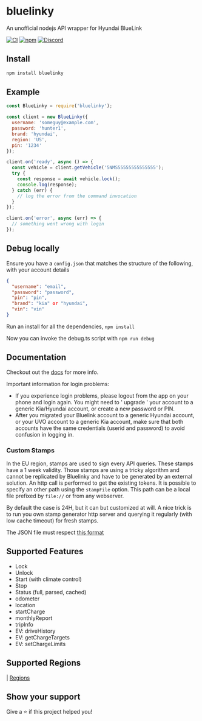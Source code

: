 # bluelinky

An unofficial nodejs API wrapper for Hyundai BlueLink

[![CI](https://img.shields.io/github/workflow/status/Hacksore/bluelinky/npm)](https://github.com/Hacksore/bluelinky/actions?query=workflow%3Anpm)
[![npm](https://img.shields.io/npm/v/bluelinky.svg)](https://www.npmjs.com/package/bluelinky)
[![Discord](https://img.shields.io/discord/652755205041029120)](https://discord.gg/HwnG8sY)

## Install
```sh
npm install bluelinky
```

## Example
```javascript
const BlueLinky = require('bluelinky');

const client = new BlueLinky({
  username: 'someguy@example.com',
  password: 'hunter1',
  brand: 'hyundai',
  region: 'US',
  pin: '1234'
});

client.on('ready', async () => {
  const vehicle = client.getVehicle('5NMS55555555555555');
  try {
    const response = await vehicle.lock();
    console.log(response);
  } catch (err) {
    // log the error from the command invocation 
  }
});

client.on('error', async (err) => {
  // something went wrong with login
});

```

## Debug locally
Ensure you have a `config.json` that matches the structure of the following, with your account details

```json
{
  "username": "email",
  "password": "password",
  "pin": "pin",
  "brand": "kia" or "hyundai",
  "vin": "vin"
}
```
Run an install for all the dependencies, `npm install`

Now you can invoke the debug.ts script with `npm run debug`

## Documentation
Checkout out the [docs](https://bluelinky.readme.io) for more info.

Important information for login problems:
- If you experience login problems, please logout from the app on your phone and login again. You might need to ' upgrade ' your account to a generic Kia/Hyundai account, or create a new password or PIN.
- After you migrated your Bluelink account to a generic Hyundai account, or your UVO account to a generic Kia account, make sure that both accounts have the same credentials (userid and password) to avoid confusion in logging in.

### Custom Stamps
In the EU region, stamps are used to sign every API queries. These stamps have a 1 week validity. Those stamps are using a tricky algorithm and cannot be replicated by Bluelinky and have to be generated by an external solution. An http call is performed to get the existing tokens. It is possible to specify an other path using the `stampFile` option. This path can be a local file prefixed by `file://` or from any webserver.

By default the case is 24H, but it can but customized at will. A nice trick is to run you own stamp generator http server and querying it regularly (with low cache timeout) for fresh stamps.

The JSON file must respect [this format](https://github.com/neoPix/bluelinky-stamps/blob/master/kia.json)

## Supported Features
- Lock
- Unlock
- Start (with climate control)
- Stop
- Status (full, parsed, cached)
- odometer
- location
- startCharge
- monthlyReport
- tripInfo
- EV: driveHistory
- EV: getChargeTargets
- EV: setChargeLimits

## Supported Regions
| [Regions](https://github.com/Hacksore/bluelinky/wiki/Regions) 
## Show your support

Give a ⭐️ if this project helped you!
